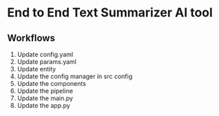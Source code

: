 # End to End Text Summarizer AI tool

## Workflows

1. Update config.yaml
2. Update params.yaml
3. Update entity
4. Update the config manager in src config
5. Update the components
6. Update the pipeline
7. Update the main.py
8. Update the app.py